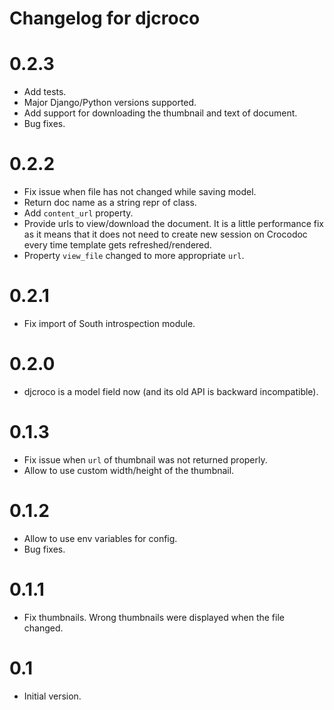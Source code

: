 Changelog for djcroco
=====================

0.2.3
=====

* Add tests.
* Major Django/Python versions supported.
* Add support for downloading the thumbnail and text of document.
* Bug fixes.

0.2.2
=====

* Fix issue when file has not changed while saving model.
* Return doc name as a string repr of class.
* Add `content_url` property.
* Provide urls to view/download the document. It is a little performance fix
as it means that it does not need to create new session on Crocodoc every time
template gets refreshed/rendered.
* Property `view_file` changed to more appropriate `url`.

0.2.1
=====

* Fix import of South introspection module.

0.2.0
=====

* djcroco is a model field now (and its old API is backward incompatible).

0.1.3
=====

* Fix issue when `url` of thumbnail was not returned properly.
* Allow to use custom width/height of the thumbnail.

0.1.2
=====

* Allow to use env variables for config.
* Bug fixes.

0.1.1
=====

* Fix thumbnails. Wrong thumbnails were displayed when the file changed.

0.1
===

* Initial version.

